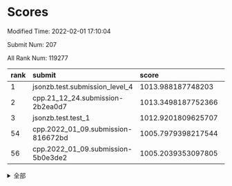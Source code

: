 # Scores

Modified Time: 2022-02-01 17:10:04

Submit Num: 207

All Rank Num: 119277

| rank |               submit               |       score        |       sigma        | pk_num |
| :--- | :--------------------------------- | :----------------- | :----------------- | :----- |
| 1    | jsonzb.test.submission_level_4     | 1013.988187748203  | 0.8299291332496334 | 2301   |
| 2    | cpp.21_12_24.submission-2b2ea0d7   | 1013.3498187752366 | 0.8193165882566478 | 2305   |
| 3    | jsonzb.test.test_1                 | 1012.9201809625707 | 0.8046019499792639 | 2306   |
| 54   | cpp.2022_01_09.submission-816672bd | 1005.7979398217544 | 0.7384231266731572 | 2301   |
| 56   | cpp.2022_01_09.submission-5b0e3de2 | 1005.2039353097805 | 0.7120803602549022 | 2307   |


<details>
<summary>全部</summary>

| rank |                 submit                 |       score        |       sigma        | pk_num |
| :--- | :------------------------------------- | :----------------- | :----------------- | :----- |
| 1    | jsonzb.test.submission_level_4         | 1013.988187748203  | 0.8299291332496334 | 2301   |
| 2    | cpp.21_12_24.submission-2b2ea0d7       | 1013.3498187752366 | 0.8193165882566478 | 2305   |
| 3    | jsonzb.test.test_1                     | 1012.9201809625707 | 0.8046019499792639 | 2306   |
| 4    | gobigger.level_3.submission_level_3_2  | 1012.5699670175006 | 0.7974363071293346 | 2305   |
| 5    | gobigger.level_3.submission_level_3_35 | 1012.2233074260577 | 0.7980757557394434 | 2307   |
| 6    | gobigger.level_3.submission_level_3_14 | 1011.9273513624292 | 0.7758649908407528 | 2300   |
| 7    | gobigger.level_3.submission_level_3_18 | 1011.8013357089609 | 0.7718719786853603 | 2307   |
| 8    | gobigger.level_3.submission_level_3_25 | 1011.4786212684149 | 0.7831331593942841 | 2305   |
| 9    | gobigger.level_3.submission_level_3_49 | 1011.2466086513774 | 0.7630285884393632 | 2307   |
| 10   | gobigger.level_3.submission_level_3_36 | 1011.1259581223226 | 0.7786085917801563 | 2302   |
| 11   | gobigger.level_3.submission_level_3_7  | 1011.0045540477572 | 0.7633238101110792 | 2307   |
| 12   | gobigger.level_3.submission_level_3_33 | 1010.8944638088193 | 0.7662643324339562 | 2302   |
| 13   | gobigger.level_3.submission_level_3_42 | 1010.6593449093252 | 0.7661764596988153 | 2300   |
| 14   | gobigger.level_3.submission_level_3_23 | 1010.4858052330436 | 0.7761041423231329 | 2306   |
| 15   | gobigger.level_3.submission_level_3_17 | 1010.4697882183189 | 0.7478290281953303 | 2301   |
| 16   | gobigger.level_3.submission_level_3_11 | 1010.4621268938317 | 0.7509853858574377 | 2307   |
| 17   | gobigger.level_3.submission_level_3_3  | 1010.4562043565959 | 0.7657741168950313 | 2302   |
| 18   | gobigger.level_3.submission_level_3_48 | 1010.3827799574917 | 0.7745778213894653 | 2302   |
| 19   | gobigger.level_3.submission_level_3_44 | 1010.3214544836018 | 0.760172962386687  | 2306   |
| 20   | gobigger.level_3.submission_level_3_39 | 1010.239940913323  | 0.7493300851437912 | 2307   |
| 21   | gobigger.level_3.submission_level_3_29 | 1010.1956012098827 | 0.7556570786046318 | 2311   |
| 22   | gobigger.level_3.submission_level_3_10 | 1010.1833745288905 | 0.7499937561706138 | 2308   |
| 23   | gobigger.level_3.submission_level_3_13 | 1010.1773671990106 | 0.773771832787964  | 2308   |
| 24   | gobigger.level_3.submission_level_3_31 | 1010.1677284322031 | 0.7523253867098448 | 2310   |
| 25   | gobigger.level_3.submission_level_3_16 | 1010.1127722794199 | 0.7660713642095058 | 2311   |
| 26   | gobigger.level_3.submission_level_3_37 | 1009.9795470286052 | 0.762740841944629  | 2298   |
| 27   | gobigger.level_3.submission_level_3_32 | 1009.9373031627462 | 0.7565911481564418 | 2302   |
| 28   | gobigger.level_3.submission_level_3_5  | 1009.8977105803374 | 0.7674991576088811 | 2305   |
| 29   | gobigger.level_3.submission_level_3_26 | 1009.8715594906627 | 0.7748002722874747 | 2305   |
| 30   | gobigger.level_3.submission_level_3_24 | 1009.8376527377397 | 0.7793535846218416 | 2306   |
| 31   | gobigger.level_3.submission_level_3_30 | 1009.6936385532499 | 0.7337745429118875 | 2309   |
| 32   | gobigger.level_3.submission_level_3_1  | 1009.6807030080395 | 0.7522382917834366 | 2304   |
| 33   | gobigger.level_3.submission_level_3_9  | 1009.6454628514934 | 0.7642964913193959 | 2305   |
| 34   | gobigger.level_3.submission_level_3_0  | 1009.6151738042943 | 0.761268707437399  | 2310   |
| 35   | gobigger.level_3.submission_level_3_40 | 1009.472872580624  | 0.739990076832077  | 2312   |
| 36   | gobigger.level_3.submission_level_3_12 | 1009.41889717126   | 0.7542247110828114 | 2309   |
| 37   | gobigger.level_3.submission_level_3_6  | 1009.4126615164682 | 0.7575337769931245 | 2303   |
| 38   | gobigger.level_3.submission_level_3_45 | 1009.3611474733999 | 0.7662195184755886 | 2304   |
| 39   | gobigger.level_3.submission_level_3_41 | 1009.2438432791645 | 0.7369462844487357 | 2312   |
| 40   | gobigger.level_3.submission_level_3_20 | 1009.2113722944749 | 0.7629291035418553 | 2307   |
| 41   | gobigger.level_3.submission_level_3_21 | 1009.17722775548   | 0.7658597567429924 | 2300   |
| 42   | gobigger.level_3.submission_level_3_15 | 1009.176033019666  | 0.7418074828853924 | 2302   |
| 43   | gobigger.level_3.submission_level_3_19 | 1009.1350558740415 | 0.7481076268503776 | 2304   |
| 44   | gobigger.level_3.submission_level_3_4  | 1009.068329303632  | 0.7271734906716272 | 2310   |
| 45   | gobigger.level_3.submission_level_3_46 | 1008.9756676330943 | 0.740308424120492  | 2303   |
| 46   | gobigger.level_3.submission_level_3_43 | 1008.9104759384022 | 0.7422395057743713 | 2305   |
| 47   | gobigger.level_3.submission_level_3_8  | 1008.8719265244141 | 0.7449263381491993 | 2307   |
| 48   | gobigger.level_3.submission_level_3_22 | 1008.7940658710708 | 0.7476741096719024 | 2313   |
| 49   | gobigger.level_3.submission_level_3_27 | 1008.7919479613163 | 0.7469736585225893 | 2309   |
| 50   | gobigger.level_3.submission_level_3_34 | 1008.7908223306121 | 0.7358214468510862 | 2302   |
| 51   | gobigger.level_3.submission_level_3_47 | 1008.5582121397277 | 0.7441933241052228 | 2304   |
| 52   | gobigger.level_3.submission_level_3_38 | 1008.4226336763383 | 0.753301494234534  | 2308   |
| 53   | gobigger.level_3.submission_level_3_28 | 1008.2751040393156 | 0.7365349681231643 | 2301   |
| 54   | cpp.2022_01_09.submission-816672bd     | 1005.7979398217544 | 0.7384231266731572 | 2301   |
| 55   | gobigger.level_1.submission_level_1_37 | 1005.5073779256435 | 0.722969451400581  | 2310   |
| 56   | cpp.2022_01_09.submission-5b0e3de2     | 1005.2039353097805 | 0.7120803602549022 | 2307   |
| 57   | gobigger.level_1.submission_level_1_1  | 1004.71040630397   | 0.7209918480567435 | 2300   |
| 58   | gobigger.level_1.submission_level_1_10 | 1004.5916433673541 | 0.7227019195729071 | 2306   |
| 59   | gobigger.level_1.submission_level_1_47 | 1004.4562446503861 | 0.734884676517428  | 2309   |
| 60   | gobigger.level_1.submission_level_1_41 | 1004.2176838574603 | 0.7222848976949949 | 2309   |
| 61   | gobigger.level_1.submission_level_1_40 | 1004.1077330633066 | 0.7230566105360535 | 2300   |
| 62   | gobigger.level_1.submission_level_1_3  | 1004.095969151172  | 0.7189567245693396 | 2305   |
| 63   | gobigger.level_1.submission_level_1_18 | 1004.0541541879509 | 0.7158119875059302 | 2307   |
| 64   | gobigger.level_1.submission_level_1_46 | 1003.9624748116456 | 0.7208100742435047 | 2309   |
| 65   | gobigger.level_1.submission_level_1_43 | 1003.9592895118678 | 0.7154756419971087 | 2307   |
| 66   | gobigger.level_1.submission_level_1_0  | 1003.9033783258471 | 0.7056543658013104 | 2302   |
| 67   | gobigger.level_1.submission_level_1_17 | 1003.8881348267746 | 0.7153226068895973 | 2304   |
| 68   | gobigger.level_1.submission_level_1_13 | 1003.8847961018182 | 0.7039392455003671 | 2305   |
| 69   | gobigger.level_1.submission_level_1_30 | 1003.8126333732309 | 0.7165746516362036 | 2302   |
| 70   | gobigger.level_1.submission_level_1_24 | 1003.5762575193058 | 0.7239874434307767 | 2310   |
| 71   | gobigger.level_1.submission_level_1_22 | 1003.5547697601311 | 0.7330260213292056 | 2308   |
| 72   | gobigger.level_1.submission_level_1_36 | 1003.4751532431878 | 0.7137173614157231 | 2304   |
| 73   | gobigger.level_1.submission_level_1_2  | 1003.4381977749212 | 0.7044682991243508 | 2307   |
| 74   | gobigger.level_1.submission_level_1_31 | 1003.3866935701373 | 0.7118403053439051 | 2301   |
| 75   | gobigger.level_1.submission_level_1_26 | 1003.3677598324489 | 0.7129642708966252 | 2307   |
| 76   | gobigger.level_1.submission_level_1_9  | 1003.3365121452479 | 0.7142364594387964 | 2308   |
| 77   | gobigger.level_1.submission_level_1_44 | 1003.3263308496704 | 0.7079220726154358 | 2305   |
| 78   | gobigger.level_1.submission_level_1_27 | 1003.2393302937303 | 0.7224804644913698 | 2306   |
| 79   | gobigger.level_1.submission_level_1_45 | 1003.2384455286651 | 0.7127232008348441 | 2310   |
| 80   | gobigger.level_1.submission_level_1_20 | 1003.1975406675018 | 0.7135525219743625 | 2305   |
| 81   | gobigger.level_1.submission_level_1_29 | 1003.1909422088719 | 0.7114196959599949 | 2304   |
| 82   | gobigger.level_1.submission_level_1_35 | 1003.1685267760992 | 0.7151823018722124 | 2301   |
| 83   | gobigger.level_1.submission_level_1_49 | 1003.1415838491589 | 0.7157491511047989 | 2302   |
| 84   | gobigger.level_1.submission_level_1_21 | 1003.1030045473779 | 0.7281240095379015 | 2304   |
| 85   | gobigger.level_1.submission_level_1_23 | 1003.0990016648061 | 0.7306002978719988 | 2303   |
| 86   | gobigger.level_1.submission_level_1_32 | 1003.0343421232863 | 0.7218030012090916 | 2300   |
| 87   | gobigger.level_1.submission_level_1_25 | 1002.9710381402192 | 0.7156742628890865 | 2310   |
| 88   | gobigger.level_1.submission_level_1_12 | 1002.9624804019548 | 0.7304863070800353 | 2310   |
| 89   | gobigger.level_1.submission_level_1_5  | 1002.8606367145418 | 0.6999296459225963 | 2300   |
| 90   | gobigger.level_1.submission_level_1_33 | 1002.8208716067018 | 0.711248575741227  | 2304   |
| 91   | gobigger.level_1.submission_level_1_11 | 1002.7261767892719 | 0.7142172495782463 | 2304   |
| 92   | gobigger.level_1.submission_level_1_14 | 1002.6588386282517 | 0.7212943282286465 | 2305   |
| 93   | gobigger.level_1.submission_level_1_6  | 1002.5522311952699 | 0.7156164212504613 | 2308   |
| 94   | gobigger.level_1.submission_level_1_34 | 1002.5516598973365 | 0.7137652129799779 | 2304   |
| 95   | gobigger.level_1.submission_level_1_8  | 1002.5043027881175 | 0.7157696335152572 | 2305   |
| 96   | gobigger.level_1.submission_level_1_28 | 1002.4800548626034 | 0.7185997854853721 | 2305   |
| 97   | gobigger.level_1.submission_level_1_4  | 1002.4752053734162 | 0.7155459799152256 | 2308   |
| 98   | gobigger.level_1.submission_level_1_39 | 1002.463174216307  | 0.7192944892138576 | 2306   |
| 99   | gobigger.level_1.submission_level_1_16 | 1002.34806020072   | 0.7064243585794787 | 2310   |
| 100  | gobigger.level_1.submission_level_1_42 | 1002.3316003409672 | 0.7107062520584708 | 2302   |
| 101  | gobigger.level_1.submission_level_1_38 | 1002.313196299275  | 0.7183186042589004 | 2299   |
| 102  | gobigger.level_1.submission_level_1_7  | 1002.2828630483864 | 0.7202993743828108 | 2306   |
| 103  | gobigger.level_1.submission_level_1_48 | 1002.2043541686253 | 0.7239807894366499 | 2307   |
| 104  | gobigger.level_1.submission_level_1_19 | 1001.976039107515  | 0.7158141273566466 | 2301   |
| 105  | gobigger.level_1.submission_level_1_15 | 1001.8921899348048 | 0.7149663970933373 | 2302   |
| 106  | gobigger.random.submission_random_37   | 997.6780095586232  | 0.7049702143354937 | 2304   |
| 107  | gobigger.random.submission_random_18   | 997.3532459865319  | 0.7053764028674934 | 2302   |
| 108  | gobigger.random.submission_random_46   | 997.2369594332583  | 0.7251450460073658 | 2312   |
| 109  | gobigger.random.submission_random_20   | 997.2178007830859  | 0.6979422218075916 | 2308   |
| 110  | gobigger.random.submission_random_0    | 996.9426933532603  | 0.6978977300656061 | 2307   |
| 111  | gobigger.random.submission_random_30   | 996.9189903645604  | 0.705662836814885  | 2300   |
| 112  | gobigger.random.submission_random_32   | 996.7051500117936  | 0.7063473367868798 | 2307   |
| 113  | gobigger.random.submission_random_11   | 996.6646053859885  | 0.7061233103841318 | 2305   |
| 114  | gobigger.random.submission_random_14   | 996.379999648238   | 0.7008995098069142 | 2304   |
| 115  | gobigger.random.submission_random_27   | 996.3208705937113  | 0.7169055011472498 | 2311   |
| 116  | gobigger.random.submission_random_10   | 996.3077808989722  | 0.7052576526205592 | 2305   |
| 117  | gobigger.random.submission_random_38   | 996.2571462447656  | 0.7071706895472691 | 2302   |
| 118  | gobigger.random.submission_random_41   | 996.2536179580312  | 0.7118804512555568 | 2310   |
| 119  | gobigger.random.submission_random_23   | 996.209802432102   | 0.7082620438716705 | 2299   |
| 120  | gobigger.random.submission_random_5    | 996.209132935825   | 0.7133214751622149 | 2306   |
| 121  | gobigger.random.submission_random_31   | 996.1884234433395  | 0.7174221245862105 | 2303   |
| 122  | gobigger.random.submission_random_48   | 996.1493428080174  | 0.7093529840549132 | 2305   |
| 123  | gobigger.random.submission_random_4    | 996.1312293154803  | 0.7036915225347554 | 2306   |
| 124  | gobigger.random.submission_random_35   | 996.1283701320119  | 0.712326803417295  | 2305   |
| 125  | gobigger.random.submission_random_43   | 996.0452442340917  | 0.7124512804885146 | 2307   |
| 126  | gobigger.random.submission_random_33   | 996.037791205057   | 0.6994887768280057 | 2306   |
| 127  | gobigger.random.submission_random_17   | 996.0158241108776  | 0.7274887695853973 | 2304   |
| 128  | gobigger.random.submission_random_47   | 995.9824031510807  | 0.7010005432344605 | 2303   |
| 129  | gobigger.random.submission_random_36   | 995.9132857431069  | 0.7051720546935885 | 2297   |
| 130  | gobigger.random.submission_random_19   | 995.8718655980555  | 0.6996786863620471 | 2304   |
| 131  | gobigger.random.submission_random_16   | 995.8430058696014  | 0.7057250081109915 | 2302   |
| 132  | gobigger.random.submission_random_15   | 995.8188900025042  | 0.7337722409487807 | 2308   |
| 133  | gobigger.random.submission_random_24   | 995.8126907050766  | 0.7092194848971407 | 2299   |
| 134  | gobigger.random.submission_random_22   | 995.8123618146363  | 0.7167243569768603 | 2307   |
| 135  | gobigger.random.submission_random_42   | 995.7916029496598  | 0.7188223932981438 | 2303   |
| 136  | gobigger.random.submission_random_3    | 995.757647223912   | 0.7249943485279733 | 2305   |
| 137  | gobigger.random.submission_random_39   | 995.7488315621616  | 0.7137520317924155 | 2309   |
| 138  | gobigger.random.submission_random_12   | 995.7447598846984  | 0.712977046048013  | 2304   |
| 139  | gobigger.random.submission_random_1    | 995.6525374056737  | 0.7119561431189658 | 2304   |
| 140  | gobigger.random.submission_random_49   | 995.5764224735766  | 0.7203964098982766 | 2306   |
| 141  | gobigger.random.submission_random_26   | 995.5070011655732  | 0.7164202544769569 | 2306   |
| 142  | gobigger.random.submission_random_44   | 995.4081812074418  | 0.7179264032335431 | 2305   |
| 143  | gobigger.random.submission_random_7    | 995.37515445906    | 0.7087950873160639 | 2306   |
| 144  | gobigger.random.submission_random_6    | 995.2971204729804  | 0.7185988061957509 | 2307   |
| 145  | gobigger.random.submission_random_8    | 995.2914659729498  | 0.7250057359773489 | 2307   |
| 146  | gobigger.random.submission_random_13   | 995.2867823623096  | 0.703014721716553  | 2304   |
| 147  | gobigger.random.submission_random_29   | 995.218224036843   | 0.7031896560120143 | 2304   |
| 148  | gobigger.random.submission_random_40   | 995.1797439520379  | 0.7172683407833467 | 2304   |
| 149  | gobigger.random.submission_random_25   | 995.1041517235817  | 0.7054945908603619 | 2303   |
| 150  | gobigger.random.submission_random_45   | 994.8194362945897  | 0.7298208789660653 | 2304   |
| 151  | gobigger.random.submission_random_2    | 994.5944010339892  | 0.7070029568764143 | 2300   |
| 152  | gobigger.random.submission_random_21   | 994.584481172161   | 0.7113902312407205 | 2310   |
| 153  | gobigger.random.submission_random_28   | 994.5763067206838  | 0.7239548570771492 | 2302   |
| 154  | gobigger.random.submission_random_9    | 994.2307724787827  | 0.7337781787369421 | 2305   |
| 155  | gobigger.random.submission_random_34   | 994.2027901516595  | 0.7237345814530479 | 2303   |
| 156  | gobigger.level_2.submission_level_2_6  | 993.8347087845591  | 0.7236330763016873 | 2303   |
| 157  | gobigger.level_2.submission_level_2_17 | 993.6096371834211  | 0.737703117059811  | 2307   |
| 158  | gobigger.level_2.submission_level_2_49 | 993.4877803284255  | 0.7371823380216554 | 2301   |
| 159  | gobigger.level_2.submission_level_2_27 | 993.194666307328   | 0.7285078317792151 | 2309   |
| 160  | gobigger.level_2.submission_level_2_1  | 993.034052260896   | 0.7415827949048406 | 2305   |
| 161  | gobigger.level_2.submission_level_2_22 | 992.9093907104526  | 0.744841036370672  | 2305   |
| 162  | gobigger.level_2.submission_level_2_46 | 992.8915866814539  | 0.7457084350820048 | 2303   |
| 163  | gobigger.level_2.submission_level_2_15 | 992.8527638370028  | 0.7362460215613396 | 2306   |
| 164  | gobigger.level_2.submission_level_2_26 | 992.8303976561416  | 0.7504299912338415 | 2303   |
| 165  | gobigger.level_2.submission_level_2_23 | 992.7042680971931  | 0.7468408059735064 | 2307   |
| 166  | gobigger.level_2.submission_level_2_38 | 992.6874314966506  | 0.7414025605780209 | 2303   |
| 167  | gobigger.level_2.submission_level_2_48 | 992.6830458509006  | 0.739201644083414  | 2305   |
| 168  | gobigger.level_2.submission_level_2_45 | 992.507017364854   | 0.7513287745560304 | 2305   |
| 169  | gobigger.level_2.submission_level_2_35 | 992.5030615991502  | 0.7424722295263598 | 2302   |
| 170  | gobigger.level_2.submission_level_2_28 | 992.4426165843158  | 0.7357543769669848 | 2306   |
| 171  | gobigger.level_2.submission_level_2_18 | 992.4085372271111  | 0.7554490755959449 | 2305   |
| 172  | gobigger.level_2.submission_level_2_5  | 992.3355857567146  | 0.7456409875256701 | 2307   |
| 173  | gobigger.level_2.submission_level_2_44 | 992.3113525137157  | 0.7459005650147311 | 2302   |
| 174  | gobigger.level_2.submission_level_2_29 | 992.1925007039272  | 0.7401693866617097 | 2305   |
| 175  | gobigger.level_2.submission_level_2_21 | 992.1823733445599  | 0.7506751821586192 | 2304   |
| 176  | gobigger.level_2.submission_level_2_30 | 992.1573190625222  | 0.7433151970438767 | 2302   |
| 177  | gobigger.level_2.submission_level_2_0  | 992.1548179051415  | 0.7487837292096088 | 2309   |
| 178  | gobigger.level_2.submission_level_2_12 | 992.1478434686427  | 0.7231898821341131 | 2306   |
| 179  | gobigger.level_2.submission_level_2_2  | 992.0245455359602  | 0.7454511826882165 | 2303   |
| 180  | gobigger.level_2.submission_level_2_41 | 991.987300449402   | 0.7692573259251004 | 2307   |
| 181  | gobigger.level_2.submission_level_2_31 | 991.8383656113173  | 0.7650605487230185 | 2301   |
| 182  | gobigger.level_2.submission_level_2_9  | 991.7346046898223  | 0.7517553233659876 | 2305   |
| 183  | gobigger.level_2.submission_level_2_37 | 991.7121128053417  | 0.7606940595353291 | 2305   |
| 184  | gobigger.level_2.submission_level_2_11 | 991.7067795831813  | 0.7419938721663656 | 2303   |
| 185  | gobigger.level_2.submission_level_2_25 | 991.6876165348813  | 0.7366326572842999 | 2301   |
| 186  | gobigger.level_2.submission_level_2_39 | 991.6843264833356  | 0.7463951049685954 | 2307   |
| 187  | gobigger.level_2.submission_level_2_43 | 991.6700138486145  | 0.7477775735107614 | 2300   |
| 188  | gobigger.level_2.submission_level_2_40 | 991.6351448972206  | 0.7580088873092322 | 2308   |
| 189  | gobigger.level_2.submission_level_2_8  | 991.6014793063224  | 0.749629910324137  | 2304   |
| 190  | gobigger.level_2.submission_level_2_19 | 991.5591478748136  | 0.7389493440245061 | 2300   |
| 191  | gobigger.level_2.submission_level_2_47 | 991.541066906787   | 0.7480984404689324 | 2306   |
| 192  | gobigger.level_2.submission_level_2_24 | 991.5375201267017  | 0.7507184688091929 | 2300   |
| 193  | gobigger.level_2.submission_level_2_4  | 991.4290587191368  | 0.7406812294164054 | 2311   |
| 194  | gobigger.level_2.submission_level_2_13 | 991.3366407990727  | 0.7672373650061484 | 2300   |
| 195  | gobigger.level_2.submission_level_2_34 | 991.3034499435114  | 0.7712984635207997 | 2305   |
| 196  | gobigger.level_2.submission_level_2_33 | 991.1726279820331  | 0.747967955874213  | 2304   |
| 197  | gobigger.level_2.submission_level_2_36 | 991.1004085004167  | 0.7380344783736751 | 2305   |
| 198  | gobigger.level_2.submission_level_2_14 | 990.9950378220876  | 0.7555426234712537 | 2301   |
| 199  | gobigger.level_2.submission_level_2_16 | 990.9894630724626  | 0.7681354458992771 | 2305   |
| 200  | gobigger.level_2.submission_level_2_42 | 990.9881415249946  | 0.7594896454075447 | 2299   |
| 201  | gobigger.level_2.submission_level_2_10 | 990.922790726061   | 0.7463155400984633 | 2303   |
| 202  | gobigger.level_2.submission_level_2_32 | 990.7421158374949  | 0.7542106905393314 | 2305   |
| 203  | gobigger.level_2.submission_level_2_3  | 990.5573698087642  | 0.7725843309959549 | 2307   |
| 204  | gobigger.level_2.submission_level_2_20 | 990.5179910366588  | 0.7812093904862365 | 2301   |
| 205  | gobigger.level_2.submission_level_2_7  | 990.4579968335211  | 0.765182502499967  | 2304   |
| 206  | gobigger.none.submission_none_1        | 977.4344234818576  | 1.2972587494982402 | 2299   |
| 207  | gobigger.none.submission_none_0        | 977.4161337662117  | 1.3431832306068627 | 2307   |

</details>